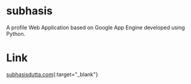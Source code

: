 subhasis
========

A profile Web Application based on Google App Engine developed using Python.

# Link

[subhasisdutta.com](http://subhasisdutta.com/){:target="_blank"}
